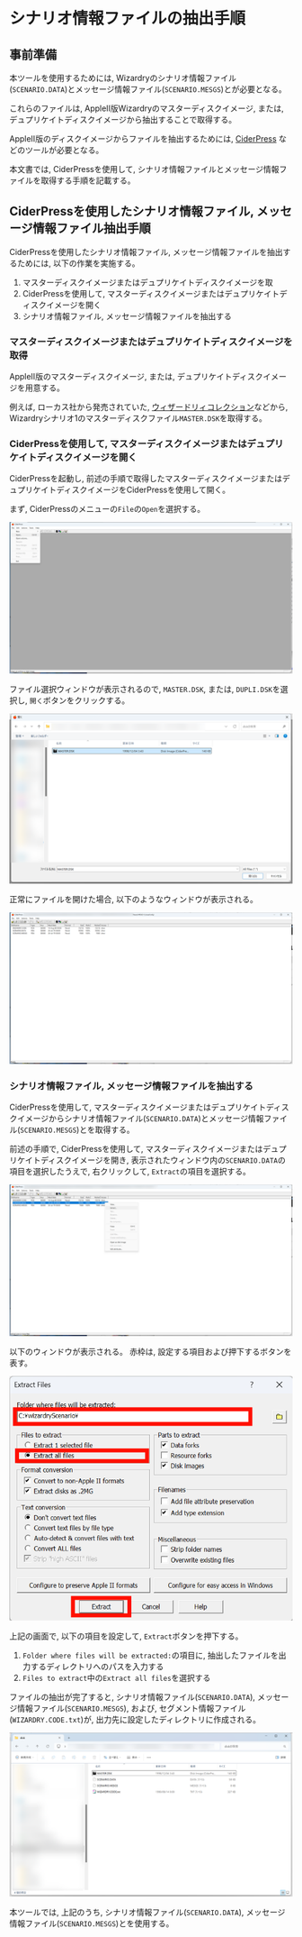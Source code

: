 # シナリオ情報ファイルの抽出手順

## 事前準備

本ツールを使用するためには, Wizardryのシナリオ情報ファイル(`SCENARIO.DATA`)とメッセージ情報ファイル(`SCENARIO.MESGS`)とが必要となる。

これらのファイルは, AppleII版Wizardryのマスターディスクイメージ, または, デュプリケイトディスクイメージから抽出することで取得する。

AppleII版のディスクイメージからファイルを抽出するためには, [CiderPress](https://a2ciderpress.com/) などのツールが必要となる。

本文書では, CiderPressを使用して, シナリオ情報ファイルとメッセージ情報ファイルを取得する手順を記載する。

## CiderPressを使用したシナリオ情報ファイル, メッセージ情報ファイル抽出手順

CiderPressを使用したシナリオ情報ファイル, メッセージ情報ファイルを抽出するためには, 以下の作業を実施する。

1. マスターディスクイメージまたはデュプリケイトディスクイメージを取
2. CiderPressを使用して, マスターディスクイメージまたはデュプリケイトディスクイメージを開く
3. シナリオ情報ファイル, メッセージ情報ファイルを抽出する

### マスターディスクイメージまたはデュプリケイトディスクイメージを取得

AppleII版のマスターディスクイメージ, または, デュプリケイトディスクイメージを用意する。

例えば, ローカス社から発売されていた, [ウィザードリィコレクション](https://www.amazon.co.jp/gp/product/4898140076)などから, Wizardryシナリオ1のマスターディスクファイル`MASTER.DSK`を取得する。

### CiderPressを使用して, マスターディスクイメージまたはデュプリケイトディスクイメージを開く

CiderPressを起動し, 前述の手順で取得したマスターディスクイメージまたはデュプリケイトディスクイメージをCiderPressを使用して開く。

まず, CiderPressのメニューの`File`の`Open`を選択する。

![open-menu](figures/fig-obtain-open-menu.png)

ファイル選択ウィンドウが表示されるので, `MASTER.DSK`, または, `DUPLI.DSK`を選択し, `開く`ボタンをクリックする。

![select-disk-image](figures/fig-obtain-master-disk.png)

正常にファイルを開けた場合, 以下のようなウィンドウが表示される。

![select-disk-image](figures/fig-obtain-open-disk.png)

### シナリオ情報ファイル, メッセージ情報ファイルを抽出する

CiderPressを使用して, マスターディスクイメージまたはデュプリケイトディスクイメージからシナリオ情報ファイル(`SCENARIO.DATA`)とメッセージ情報ファイル(`SCENARIO.MESGS`)とを取得する。

前述の手順で, CiderPressを使用して, マスターディスクイメージまたはデュプリケイトディスクイメージを開き, 表示されたウィンドウ内の`SCENARIO.DATA`の項目を選択したうえで, 右クリックして, `Extract`の項目を選択する。

![extract-file-menu](figures/fig-obtain-extract-files.png)

以下のウィンドウが表示される。
赤枠は, 設定する項目および押下するボタンを表す。

![extract-files](figures/fig-obtain-extract-all-files.png)

上記の画面で, 以下の項目を設定して, `Extract`ボタンを押下する。

1. `Folder where files will be extracted:`の項目に, 抽出したファイルを出力するディレクトリへのパスを入力する
2. `Files to extract`中の`Extract all files`を選択する

ファイルの抽出が完了すると, シナリオ情報ファイル(`SCENARIO.DATA`), メッセージ情報ファイル(`SCENARIO.MESGS`), および, セグメント情報ファイル(`WIZARDRY.CODE.txt`)が, 出力先に設定したディレクトリに作成される。

![obtained-files](figures/fig-obtain-files.png)

本ツールでは, 上記のうち, シナリオ情報ファイル(`SCENARIO.DATA`), メッセージ情報ファイル(`SCENARIO.MESGS`)とを使用する。
